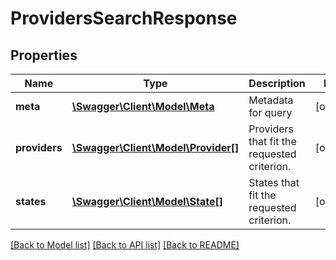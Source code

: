 # ProvidersSearchResponse

## Properties
Name | Type | Description | Notes
------------ | ------------- | ------------- | -------------
**meta** | [**\Swagger\Client\Model\Meta**](Meta.md) | Metadata for query | [optional] 
**providers** | [**\Swagger\Client\Model\Provider[]**](Provider.md) | Providers that fit the requested criterion. | [optional] 
**states** | [**\Swagger\Client\Model\State[]**](State.md) | States that fit the requested criterion. | [optional] 

[[Back to Model list]](../README.md#documentation-for-models) [[Back to API list]](../README.md#documentation-for-api-endpoints) [[Back to README]](../README.md)


